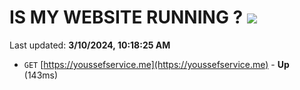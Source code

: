 # IS MY WEBSITE RUNNING ? [![](https://img.shields.io/static/v1?label=Sponsor&message=%E2%9D%A4&logo=GitHub&color=%23fe8e86)](https://github.com/sponsors/<username>)

Last updated: **3/10/2024, 10:18:25 AM**

- `GET` [https://youssefservice.me](https://youssefservice.me) - **Up** (143ms)
